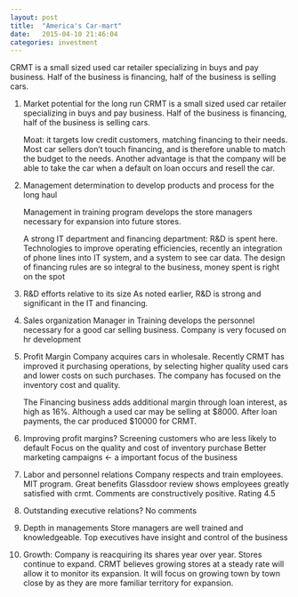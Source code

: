 ```yaml
---
layout: post
title:  "America's Car-mart"
date:   2015-04-10 21:46:04
categories: investment
---
```


CRMT is a small sized used car retailer specializing in buys and pay business. Half of the business is financing, half of the business is selling cars. <!--more-->


1. Market potential for the long run
    CRMT is a small sized used car retailer specializing in buys and pay business. Half of the business is financing, half of the business is selling cars.

    Moat: it targets low credit customers, matching financing to their needs. Most car sellers don’t touch financing, and is therefore unable to match the budget to the needs. Another advantage is that the company will be able to take the car when a default on loan occurs and resell the car.

2. Management determination to develop products and process for the long haul

    Management in training program develops the store managers necessary for expansion into future stores.

    A strong IT department and financing department: R&D is spent here. Technologies to improve operating efficiencies, recently an integration of phone lines into IT system, and a system to see car data. The design of financing rules are so integral to the business, money spent is right on the spot

3. R&D efforts relative to its size
    As noted earlier, R&D is strong and significant in the IT and financing.

4. Sales organization
    Manager in Training develops the personnel necessary for a good car selling business. Company is very focused on hr development

5. Profit Margin
    Company acquires cars in wholesale. Recently CRMT has improved it purchasing operations, by selecting higher quality used cars and lower costs on such purchases. The company has focused on the inventory cost and quality.

    The Financing business adds additional margin through loan interest, as high as 16%. Although a used car may be selling at $8000. After loan payments, the car produced $10000 for CRMT.

6. Improving profit margins?
    Screening customers who are less likely to default
    Focus on the quality and cost of inventory purchase
    Better marketing campaigns <- a important focus of the business

7. Labor and personnel relations
    Company respects and train employees. MIT program.
    Great benefits
    Glassdoor review shows employees greatly satisfied with crmt. Comments are constructively positive. Rating 4.5

8. Outstanding executive relations?
    No comments

9.  Depth in managements
    Store managers are well trained and knowledgeable. Top executives have insight and control of the business

10. Growth:
    Company is reacquiring its shares year over year. Stores continue to expand. CRMT believes growing stores at a steady rate will allow it to monitor its expansion. It will focus on growing town by town close by as they are more familiar territory for expansion.
 
 
 
 
 
 
 

